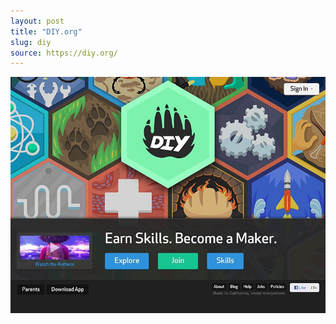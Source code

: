 ```yaml
---
layout: post
title: "DIY.org"
slug: diy
source: https://diy.org/
---
```


<img src="/assets/img/screenshots/diy.jpg">
